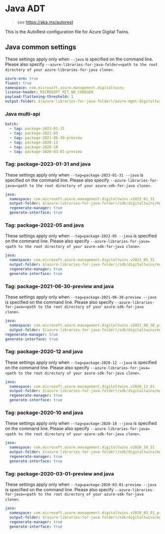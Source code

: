# Java ADT

> see https://aka.ms/autorest

This is the AutoRest configuration file for Azure Digital Twins.

## Java common settings

These settings apply only when `--java` is specified on the command line.
Please also specify `--azure-libraries-for-java-folder=<path to the root directory of your azure-libraries-for-java clone>`.

```yaml $(java)
azure-arm: true
fluent: true
namespace: com.microsoft.azure.management.digitaltwins
license-header: MICROSOFT_MIT_NO_CODEGEN
payload-flattening-threshold: 1
output-folder: $(azure-libraries-for-java-folder)/azure-mgmt-digitaltwins
```

### Java multi-api

```yaml $(java) && $(multiapi)
batch:
  - tag: package-2023-01-31
  - tag: package-2022-05
  - tag: package-2021-06-30-preview
  - tag: package-2020-12
  - tag: package-2020-10
  - tag: package-2020-03-01-preview
```

### Tag: package-2023-01-31 and java

These settings apply only when `--tag=package-2023-01-31 --java` is specified on the command line.
Please also specify `--azure-libraries-for-java=<path to the root directory of your azure-sdk-for-java clone>`.

```yaml $(tag) == 'package-2023-01-31' && $(java) && $(multiapi)
java:
  namespace: com.microsoft.azure.management.digitaltwins.v2023_01_31
  output-folder: $(azure-libraries-for-java-folder)/sdk/digitaltwins/mgmt-v2023_01_31
  regenerate-manager: true
  generate-interface: true
```


### Tag: package-2022-05 and java

These settings apply only when `--tag=package-2022-05 --java` is specified on the command line.
Please also specify `--azure-libraries-for-java=<path to the root directory of your azure-sdk-for-java clone>`.

```yaml $(tag) == 'package-2022-05' && $(java) && $(multiapi)
java:
  namespace: com.microsoft.azure.management.digitaltwins.v2022_05_31
  output-folder: $(azure-libraries-for-java-folder)/sdk/digitaltwins/mgmt-v2022_05_31
  regenerate-manager: true
  generate-interface: true
```

### Tag: package-2021-06-30-preview and java

These settings apply only when `--tag=package-2021-06-30-preview --java` is specified on the command line.
Please also specify `--azure-libraries-for-java=<path to the root directory of your azure-sdk-for-java clone>`.

``` yaml $(tag) == 'package-2021-06-30-preview' && $(java) && $(multiapi)
java:
  namespace: com.microsoft.azure.management.digitaltwins.v2021_06_30_preview
  output-folder: $(azure-libraries-for-java-folder)/sdk/digitaltwins/mgmt-v2021_06_30_preview
regenerate-manager: true
generate-interface: true
```

### Tag: package-2020-12 and java

These settings apply only when `--tag=package-2020-12 --java` is specified on the command line.
Please also specify `--azure-libraries-for-java=<path to the root directory of your azure-sdk-for-java clone>`.

```yaml $(tag) == 'package-2020-12' && $(java) && $(multiapi)
java:
  namespace: com.microsoft.azure.management.digitaltwins.v2020_12_01
  output-folder: $(azure-libraries-for-java-folder)/sdk/digitaltwins/mgmt-v2020_12_01
  regenerate-manager: true
  generate-interface: true
```

### Tag: package-2020-10 and java

These settings apply only when `--tag=package-2020-10 --java` is specified on the command line.
Please also specify `--azure-libraries-for-java=<path to the root directory of your azure-sdk-for-java clone>`.

```yaml $(tag) == 'package-2020-10' && $(java) && $(multiapi)
java:
  namespace: com.microsoft.azure.management.digitaltwins.v2020_10_31
  output-folder: $(azure-libraries-for-java-folder)/sdk/digitaltwins/mgmt-v2020_10_31
  regenerate-manager: true
  generate-interface: true
```

### Tag: package-2020-03-01-preview and java

These settings apply only when `--tag=package-2020-03-01-preview --java` is specified on the command line.
Please also specify `--azure-libraries-for-java=<path to the root directory of your azure-sdk-for-java clone>`.

```yaml $(tag) == 'package-2020-03-01-preview' && $(java) && $(multiapi)
java:
  namespace: com.microsoft.azure.management.digitaltwins.v2020_03_01_preview
  output-folder: $(azure-libraries-for-java-folder)/sdk/digitaltwins/mgmt-v2020_03_01_preview
  regenerate-manager: true
  generate-interface: true
```
